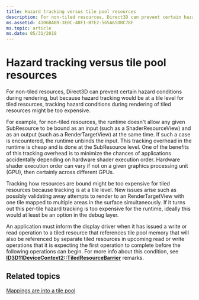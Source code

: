 ```yaml
---
title: Hazard tracking versus tile pool resources
description: For non-tiled resources, Direct3D can prevent certain hazard conditions during rendering, but because hazard tracking would be at a tile level for tiled resources, tracking hazard conditions during rendering of tiled resources might be too expensive.
ms.assetid: 4106BAB9-3E0C-48F1-B7E2-565A65DBC78F
ms.topic: article
ms.date: 05/31/2018
---
```


# Hazard tracking versus tile pool resources

For non-tiled resources, Direct3D can prevent certain hazard conditions during rendering, but because hazard tracking would be at a tile level for tiled resources, tracking hazard conditions during rendering of tiled resources might be too expensive.

For example, for non-tiled resources, the runtime doesn't allow any given SubResource to be bound as an input (such as a ShaderResourceView) and as an output (such as a RenderTargetView) at the same time. If such a case is encountered, the runtime unbinds the input. This tracking overhead in the runtime is cheap and is done at the SubResource level. One of the benefits of this tracking overhead is to minimize the chances of applications accidentally depending on hardware shader execution order. Hardware shader execution order can vary if not on a given graphics processing unit (GPU), then certainly across different GPUs.

Tracking how resources are bound might be too expensive for tiled resources because tracking is at a tile level. New issues arise such as possibly validating away attempts to render to an RenderTargetView with one tile mapped to multiple areas in the surface simultaneously. If it turns out this per-tile hazard tracking is too expensive for the runtime, ideally this would at least be an option in the debug layer.

An application must inform the display driver when it has issued a write or read operation to a tiled resource that references tile pool memory that will also be referenced by separate tiled resources in upcoming read or write operations that it is expecting the first operation to complete before the following operations can begin. For more info about this condition, see [**ID3D11DeviceContext2::TiledResourceBarrier**](/windows/desktop/api/D3D11_2/nf-d3d11_2-id3d11devicecontext2-tiledresourcebarrier) remarks.

## Related topics

<dl> <dt>

[Mappings are into a tile pool](mappings-are-into-a-tile-pool.md)
</dt> </dl>

 

 




